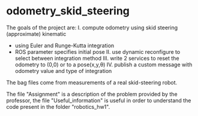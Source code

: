 # odometry_skid_steering

The goals of the project are:
I. compute odometry using skid steering (approximate) kinematic
- using Euler and Runge-Kutta integration
- ROS parameter specifies initial pose
II. use dynamic reconfigure to select between integration method
III. write 2 services to reset the odometry to (0,0) or to a pose(x,y,θ)
IV. publish a custom message with odometry value and type of integration

The bag files come from measurements of a real skid-steering robot.

The file "Assignment" is a description of the problem provided by the professor, the file "Useful_information" is useful in order to understand the code present in the folder "robotics_hw1".

